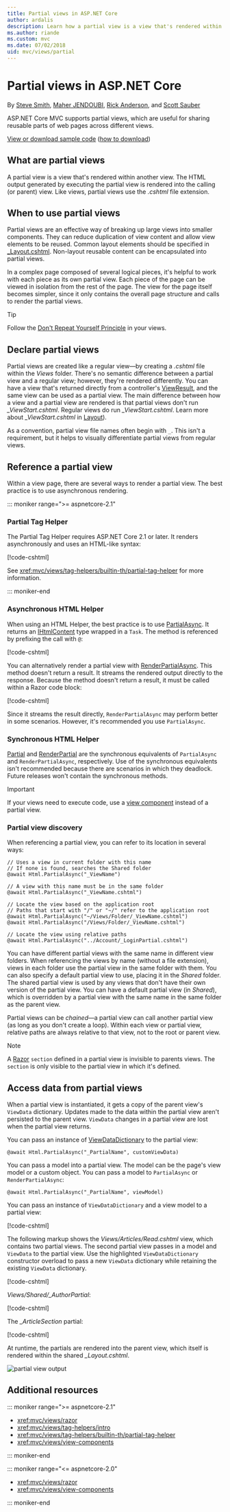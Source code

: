 ```yaml
---
title: Partial views in ASP.NET Core
author: ardalis
description: Learn how a partial view is a view that's rendered within another view and when they should be used in ASP.NET Core apps.
ms.author: riande
ms.custom: mvc
ms.date: 07/02/2018
uid: mvc/views/partial
---
```

# Partial views in ASP.NET Core

By [Steve Smith](https://ardalis.com/), [Maher JENDOUBI](https://twitter.com/maherjend), [Rick Anderson](https://twitter.com/RickAndMSFT), and [Scott Sauber](https://twitter.com/scottsauber)

ASP.NET Core MVC supports partial views, which are useful for sharing reusable parts of web pages across different views.

[View or download sample code](https://github.com/aspnet/Docs/tree/master/aspnetcore/mvc/views/partial/sample) ([how to download](xref:tutorials/index#how-to-download-a-sample))

## What are partial views

A partial view is a view that's rendered within another view. The HTML output generated by executing the partial view is rendered into the calling (or parent) view. Like views, partial views use the *.cshtml* file extension.

## When to use partial views

Partial views are an effective way of breaking up large views into smaller components. They can reduce duplication of view content and allow view elements to be reused. Common layout elements should be specified in [_Layout.cshtml](xref:mvc/views/layout). Non-layout reusable content can be encapsulated into partial views.

In a complex page composed of several logical pieces, it's helpful to work with each piece as its own partial view. Each piece of the page can be viewed in isolation from the rest of the page. The view for the page itself becomes simpler, since it only contains the overall page structure and calls to render the partial views.

> [!TIP]
> Follow the [Don't Repeat Yourself Principle](https://deviq.com/don-t-repeat-yourself/) in your views.

## Declare partial views

Partial views are created like a regular view&mdash;by creating a *.cshtml* file within the *Views* folder. There's no semantic difference between a partial view and a regular view; however, they're rendered differently. You can have a view that's returned directly from a controller's [ViewResult](/dotnet/api/microsoft.aspnetcore.mvc.viewresult), and the same view can be used as a partial view. The main difference between how a view and a partial view are rendered is that partial views don't run *_ViewStart.cshtml*. Regular views do run *_ViewStart.cshtml*. Learn more about *_ViewStart.cshtml* in [Layout](xref:mvc/views/layout)).

As a convention, partial view file names often begin with `_`. This isn't a requirement, but it helps to visually differentiate partial views from regular views.

## Reference a partial view

Within a view page, there are several ways to render a partial view. The best practice is to use asynchronous rendering.

::: moniker range=">= aspnetcore-2.1"

### Partial Tag Helper

The Partial Tag Helper requires ASP.NET Core 2.1 or later. It renders asynchronously and uses an HTML-like syntax:

[!code-cshtml[](partial/sample/PartialViewsSample/Views/Home/About.cshtml?name=snippet_PartialTagHelper)]

See <xref:mvc/views/tag-helpers/builtin-th/partial-tag-helper> for more information.

::: moniker-end

### Asynchronous HTML Helper

When using an HTML Helper, the best practice is to use [PartialAsync](/dotnet/api/microsoft.aspnetcore.mvc.rendering.htmlhelperpartialextensions.partialasync#Microsoft_AspNetCore_Mvc_Rendering_HtmlHelperPartialExtensions_PartialAsync_Microsoft_AspNetCore_Mvc_Rendering_IHtmlHelper_System_String_). It returns an [IHtmlContent](/dotnet/api/microsoft.aspnetcore.html.ihtmlcontent) type wrapped in a `Task`. The method is referenced by prefixing the call with `@`:

[!code-cshtml[](partial/sample/PartialViewsSample/Views/Home/About.cshtml?name=snippet_PartialAsync)]

You can alternatively render a partial view with [RenderPartialAsync](/dotnet/api/microsoft.aspnetcore.mvc.rendering.htmlhelperpartialextensions.renderpartialasync). This method doesn't return a result. It streams the rendered output directly to the response. Because the method doesn't return a result, it must be called within a Razor code block:

[!code-cshtml[](partial/sample/PartialViewsSample/Views/Home/About.cshtml?name=snippet_RenderPartialAsync)]

Since it streams the result directly, `RenderPartialAsync` may perform better in some scenarios. However, it's recommended you use `PartialAsync`.

### Synchronous HTML Helper

[Partial](/dotnet/api/microsoft.aspnetcore.mvc.rendering.htmlhelperpartialextensions.partial) and [RenderPartial](/dotnet/api/microsoft.aspnetcore.mvc.rendering.htmlhelperpartialextensions.renderpartial) are the synchronous equivalents of `PartialAsync` and `RenderPartialAsync`, respectively. Use of the synchronous equivalents isn't recommended because there are scenarios in which they deadlock. Future releases won't contain the synchronous methods.

> [!IMPORTANT]
> If your views need to execute code, use a [view component](xref:mvc/views/view-components) instead of a partial view.

### Partial view discovery

When referencing a partial view, you can refer to its location in several ways:

```cshtml
// Uses a view in current folder with this name
// If none is found, searches the Shared folder
@await Html.PartialAsync("_ViewName")

// A view with this name must be in the same folder
@await Html.PartialAsync("_ViewName.cshtml")

// Locate the view based on the application root
// Paths that start with "/" or "~/" refer to the application root
@await Html.PartialAsync("~/Views/Folder/_ViewName.cshtml")
@await Html.PartialAsync("/Views/Folder/_ViewName.cshtml")

// Locate the view using relative paths
@await Html.PartialAsync("../Account/_LoginPartial.cshtml")
```

You can have different partial views with the same name in different view folders. When referencing the views by name (without a file extension), views in each folder use the partial view in the same folder with them. You can also specify a default partial view to use, placing it in the *Shared* folder. The shared partial view is used by any views that don't have their own version of the partial view. You can have a default partial view (in *Shared*), which is overridden by a partial view with the same name in the same folder as the parent view.

Partial views can be *chained*&mdash;a partial view can call another partial view (as long as you don't create a loop). Within each view or partial view, relative paths are always relative to that view, not to the root or parent view.

> [!NOTE]
> A [Razor](xref:mvc/views/razor) `section` defined in a partial view is invisible to parents views. The `section` is only visible to the partial view in which it's defined.

## Access data from partial views

When a partial view is instantiated, it gets a copy of the parent view's `ViewData` dictionary. Updates made to the data within the partial view aren't persisted to the parent view. `ViewData` changes in a partial view are lost when the partial view returns.

You can pass an instance of [ViewDataDictionary](/dotnet/api/microsoft.aspnetcore.mvc.viewfeatures.viewdatadictionary) to the partial view:

```cshtml
@await Html.PartialAsync("_PartialName", customViewData)
```

You can pass a model into a partial view. The model can be the page's view model or a custom object. You can pass a model to `PartialAsync` or `RenderPartialAsync`:

```cshtml
@await Html.PartialAsync("_PartialName", viewModel)
```

You can pass an instance of `ViewDataDictionary` and a view model to a partial view:

[!code-cshtml[](partial/sample/PartialViewsSample/Views/Articles/Read.cshtml?name=snippet_PartialAsync)]

The following markup shows the *Views/Articles/Read.cshtml* view, which contains two partial views. The second partial view passes in a model and `ViewData` to the partial view. Use the highlighted `ViewDataDictionary` constructor overload to pass a new `ViewData` dictionary while retaining the existing `ViewData` dictionary.

[!code-cshtml[](partial/sample/PartialViewsSample/Views/Articles/Read.cshtml?name=snippet_ReadPartialView&highlight=17-20)]

*Views/Shared/_AuthorPartial*:

[!code-cshtml[](partial/sample/PartialViewsSample/Views/Shared/_AuthorPartial.cshtml)]

The *_ArticleSection* partial:

[!code-cshtml[](partial/sample/PartialViewsSample/Views/Articles/_ArticleSection.cshtml)]

At runtime, the partials are rendered into the parent view, which itself is rendered within the shared *_Layout.cshtml*.

![partial view output](partial/_static/output.png)

## Additional resources

::: moniker range=">= aspnetcore-2.1"

* <xref:mvc/views/razor>
* <xref:mvc/views/tag-helpers/intro>
* <xref:mvc/views/tag-helpers/builtin-th/partial-tag-helper>
* <xref:mvc/views/view-components>

::: moniker-end

::: moniker range="<= aspnetcore-2.0"

* <xref:mvc/views/razor>
* <xref:mvc/views/view-components>

::: moniker-end